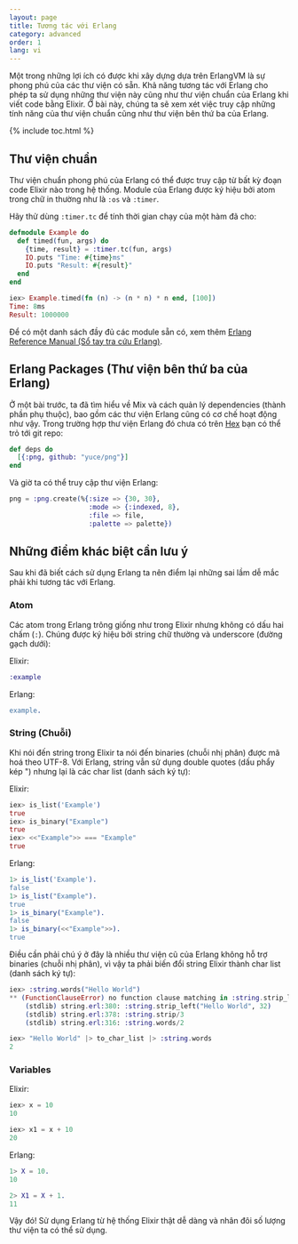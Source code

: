 ```yaml
---
layout: page
title: Tương tác với Erlang
category: advanced
order: 1
lang: vi
---
```


Một trong những lợi ích có được khi xây dựng dựa trên ErlangVM là sự phong phú của các thư viện có sẵn. Khả năng tương tác với Erlang cho phép ta sử dụng những thư viện này cũng như thư viện chuẩn của Erlang khi viết code bằng Elixir. Ở bài này, chúng ta sẽ xem xét việc truy cập những tính năng của thư viện chuẩn cũng như thư viện bên thứ ba của Erlang.

{% include toc.html %}

## Thư viện chuẩn

Thư viện chuẩn phong phú của Erlang có thể được truy cập từ bất kỳ đoạn code Elixir nào trong hệ thống. Module của Erlang được ký hiệu bởi atom trong chữ in thường như là `:os` và `:timer`.

Hãy thử dùng `:timer.tc` để tính thời gian chạy của một hàm đã cho:

```elixir
defmodule Example do
  def timed(fun, args) do
    {time, result} = :timer.tc(fun, args)
    IO.puts "Time: #{time}ms"
    IO.puts "Result: #{result}"
  end
end

iex> Example.timed(fn (n) -> (n * n) * n end, [100])
Time: 8ms
Result: 1000000
```

Để có một danh sách đầy đủ các module sẵn có, xem thêm [Erlang Reference Manual (Sổ tay tra cứu Erlang)](http://erlang.org/doc/apps/stdlib/).

## Erlang Packages (Thư viện bên thứ ba của Erlang)

Ở một bài trước, ta đã tìm hiểu về Mix và cách quản lý dependencies (thành phần phụ thuộc), bao gồm các thư viện Erlang cũng có cơ chế hoạt động như vậy. Trong trường hợp thư viện Erlang đó chưa có trên [Hex](https://hex.pm) bạn có thể trỏ tới git repo:

```elixir
def deps do
  [{:png, github: "yuce/png"}]
end
```

Và giờ ta có thể truy cập thư viện Erlang:

```elixir
png = :png.create(%{:size => {30, 30},
                    :mode => {:indexed, 8},
                    :file => file,
                    :palette => palette})
```

## Những điểm khác biệt cần lưu ý

Sau khi đã biết cách sử dụng Erlang ta nên điểm lại những sai lầm dễ mắc phải khi tương tác với Erlang.

### Atom

Các atom trong Erlang trông giống như trong Elixir nhưng không có dấu hai chấm (`:`). Chúng được ký hiệu bởi string chữ thường và underscore (đường gạch dưới):

Elixir:

```elixir
:example
```

Erlang:

```erlang
example.
```

### String (Chuỗi)

Khi nói đến string trong Elixir ta nói đến binaries (chuỗi nhị phân) được mã hoá theo UTF-8. Với Erlang, string vẫn sử dụng double quotes (dấu phẩy kép ") nhưng lại là các char list (danh sách ký tự):

Elixir:

```elixir
iex> is_list('Example')
true
iex> is_binary("Example")
true
iex> <<"Example">> === "Example"
true
```

Erlang:

```erlang
1> is_list('Example').
false
1> is_list("Example").
true
1> is_binary("Example").
false
1> is_binary(<<"Example">>).
true
```

Điều cần phải chú ý ở đây là nhiều thư viện cũ của Erlang không hỗ trợ binaries (chuỗi nhị phân), vì vậy ta phải biến đổi string Elixir thành char list (danh sách ký tự):

```elixir
iex> :string.words("Hello World")
** (FunctionClauseError) no function clause matching in :string.strip_left/2
    (stdlib) string.erl:380: :string.strip_left("Hello World", 32)
    (stdlib) string.erl:378: :string.strip/3
    (stdlib) string.erl:316: :string.words/2

iex> "Hello World" |> to_char_list |> :string.words
2
```

### Variables

Elixir:

```elixir
iex> x = 10
10

iex> x1 = x + 10
20
```

Erlang:

```erlang
1> X = 10.
10

2> X1 = X + 1.
11
```

Vậy đó! Sử dụng Erlang từ hệ thống Elixir thật dễ dàng và nhân đôi số lượng thư viện ta có thể sử dụng.
